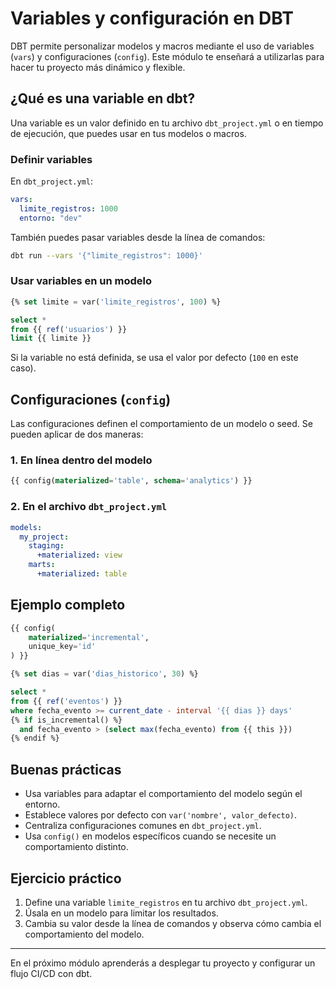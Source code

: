 # Variables y configuración en DBT

DBT permite personalizar modelos y macros mediante el uso de variables (`vars`) y configuraciones (`config`). Este módulo te enseñará a utilizarlas para hacer tu proyecto más dinámico y flexible.

## ¿Qué es una variable en dbt?

Una variable es un valor definido en tu archivo `dbt_project.yml` o en tiempo de ejecución, que puedes usar en tus modelos o macros.

### Definir variables

En `dbt_project.yml`:

```yaml
vars:
  limite_registros: 1000
  entorno: "dev"
```

También puedes pasar variables desde la línea de comandos:

```bash
dbt run --vars '{"limite_registros": 1000}'
```

### Usar variables en un modelo

```sql
{% set limite = var('limite_registros', 100) %}

select *
from {{ ref('usuarios') }}
limit {{ limite }}
```

Si la variable no está definida, se usa el valor por defecto (`100` en este caso).

## Configuraciones (`config`)

Las configuraciones definen el comportamiento de un modelo o seed. Se pueden aplicar de dos maneras:

### 1. En línea dentro del modelo

```sql
{{ config(materialized='table', schema='analytics') }}
```

### 2. En el archivo `dbt_project.yml`

```yaml
models:
  my_project:
    staging:
      +materialized: view
    marts:
      +materialized: table
```

## Ejemplo completo

```sql
{{ config(
    materialized='incremental',
    unique_key='id'
) }}

{% set dias = var('dias_historico', 30) %}

select *
from {{ ref('eventos') }}
where fecha_evento >= current_date - interval '{{ dias }} days'
{% if is_incremental() %}
  and fecha_evento > (select max(fecha_evento) from {{ this }})
{% endif %}
```

## Buenas prácticas

- Usa variables para adaptar el comportamiento del modelo según el entorno.
- Establece valores por defecto con `var('nombre', valor_defecto)`.
- Centraliza configuraciones comunes en `dbt_project.yml`.
- Usa `config()` en modelos específicos cuando se necesite un comportamiento distinto.

## Ejercicio práctico

1. Define una variable `limite_registros` en tu archivo `dbt_project.yml`.
2. Úsala en un modelo para limitar los resultados.
3. Cambia su valor desde la línea de comandos y observa cómo cambia el comportamiento del modelo.

---

En el próximo módulo aprenderás a desplegar tu proyecto y configurar un flujo CI/CD con dbt.

